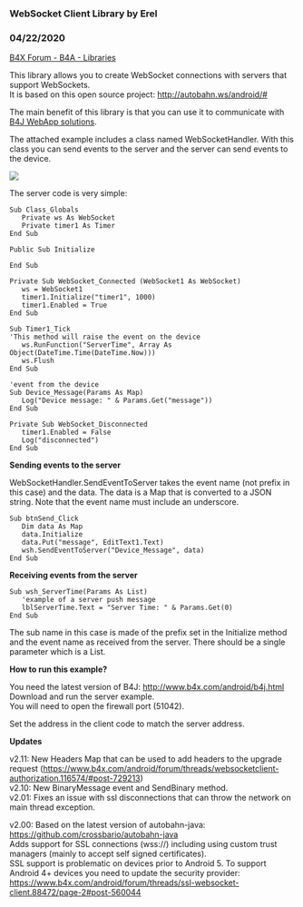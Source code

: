 ### WebSocket Client Library by Erel
### 04/22/2020
[B4X Forum - B4A - Libraries](https://www.b4x.com/android/forum/threads/40221/)

This library allows you to create WebSocket connections with servers that support WebSockets.  
It is based on this open source project: <http://autobahn.ws/android/#>  
  
The main benefit of this library is that you can use it to communicate with [B4J WebApp solutions](http://www.b4x.com/android/forum/threads/39811/#content).  
  
The attached example includes a class named WebSocketHandler. With this class you can send events to the server and the server can send events to the device.  
  
![](https://www.b4x.com/android/forum/attachments/24449)  
  
The server code is very simple:  

```B4X
Sub Class_Globals  
   Private ws As WebSocket  
   Private timer1 As Timer  
End Sub  
  
Public Sub Initialize  
  
End Sub  
  
Private Sub WebSocket_Connected (WebSocket1 As WebSocket)  
   ws = WebSocket1  
   timer1.Initialize("timer1", 1000)  
   timer1.Enabled = True  
End Sub  
  
Sub Timer1_Tick  
'This method will raise the event on the device  
   ws.RunFunction("ServerTime", Array As Object(DateTime.Time(DateTime.Now)))  
   ws.Flush  
End Sub  
  
'event from the device  
Sub Device_Message(Params As Map)  
   Log("Device message: " & Params.Get("message"))  
End Sub  
  
Private Sub WebSocket_Disconnected  
   timer1.Enabled = False  
   Log("disconnected")  
End Sub
```

  
  
**Sending events to the server**  
  
WebSocketHandler.SendEventToServer takes the event name (not prefix in this case) and the data. The data is a Map that is converted to a JSON string. Note that the event name must include an underscore.  
  

```B4X
Sub btnSend_Click  
   Dim data As Map  
   data.Initialize  
   data.Put("message", EditText1.Text)  
   wsh.SendEventToServer("Device_Message", data)  
End Sub
```

  
  
**Receiving events from the server**  
  

```B4X
Sub wsh_ServerTime(Params As List)  
   'example of a server push message  
   lblServerTime.Text = "Server Time: " & Params.Get(0)  
End Sub
```

  
  
The sub name in this case is made of the prefix set in the Initialize method and the event name as received from the server. There should be a single parameter which is a List.  
  
**How to run this example?**  
  
You need the latest version of B4J: <http://www.b4x.com/android/b4j.html>  
Download and run the server example.  
You will need to open the firewall port (51042).  
  
Set the address in the client code to match the server address.  
  
**Updates**  
  
v2.11: New Headers Map that can be used to add headers to the upgrade request (<https://www.b4x.com/android/forum/threads/websocketclient-authorization.116574/#post-729213>)  
v2.10: New BinaryMessage event and SendBinary method.  
v2.01: Fixes an issue with ssl disconnections that can throw the network on main thread exception.  
  
v2.00: Based on the latest version of autobahn-java: <https://github.com/crossbario/autobahn-java>  
Adds support for SSL connections (wss://) including using custom trust managers (mainly to accept self signed certificates).  
SSL support is problematic on devices prior to Android 5. To support Android 4+ devices you need to update the security provider: <https://www.b4x.com/android/forum/threads/ssl-websocket-client.88472/page-2#post-560044>